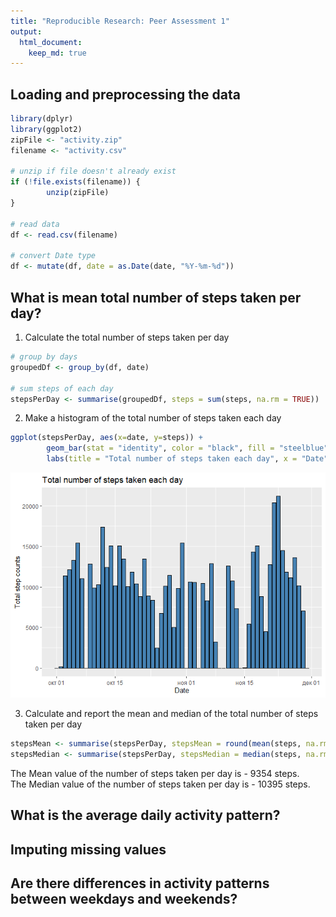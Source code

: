 ```yaml
---
title: "Reproducible Research: Peer Assessment 1"
output: 
  html_document:
    keep_md: true
---
```





## Loading and preprocessing the data

```r
library(dplyr)
library(ggplot2)
zipFile <- "activity.zip"
filename <- "activity.csv"

# unzip if file doesn't already exist
if (!file.exists(filename)) {
        unzip(zipFile)
}

# read data
df <- read.csv(filename)

# convert Date type
df <- mutate(df, date = as.Date(date, "%Y-%m-%d"))
```


## What is mean total number of steps taken per day?
1. Calculate the total number of steps taken per day

```r
# group by days
groupedDf <- group_by(df, date)

# sum steps of each day
stepsPerDay <- summarise(groupedDf, steps = sum(steps, na.rm = TRUE))
```
2. Make a histogram of the total number of steps taken each day

```r
ggplot(stepsPerDay, aes(x=date, y=steps)) + 
        geom_bar(stat = "identity", color = "black", fill = "steelblue") + 
        labs(title = "Total number of steps taken each day", x = "Date", y = "Total step counts")
```

![  ](figure/figure-1.png)

3. Calculate and report the mean and median of the total number of steps taken per day

```r
stepsMean <- summarise(stepsPerDay, stepsMean = round(mean(steps, na.rm = TRUE), 0))
stepsMedian <- summarise(stepsPerDay, stepsMedian = median(steps, na.rm = TRUE))
```
The Mean value of the number of steps taken per day is - 9354 steps.  
The Median value of the number of steps taken per day is - 10395 steps.



## What is the average daily activity pattern?



## Imputing missing values



## Are there differences in activity patterns between weekdays and weekends?

